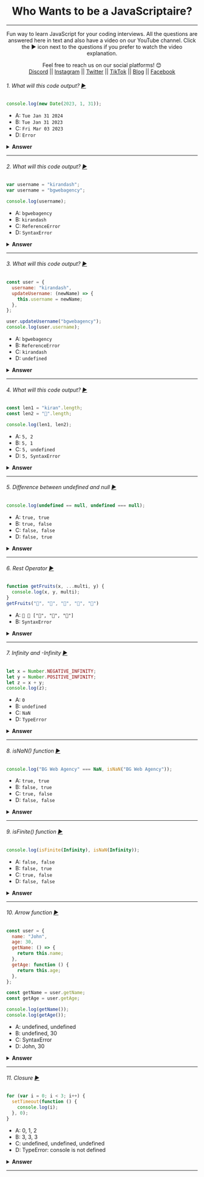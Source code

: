 <div align="center">
  
  <h1>Who Wants to be a JavaScriptaire?</h1>

---

Fun way to learn JavaScript for your coding interviews.
All the questions are answered here in text and also have a video on our YouTube channel.
Click the ▶️ icon next to the questions if you prefer to watch the video explanation.</span>

Feel free to reach us on our social platforms! 😊 <br />
<a href="https://discord.com/invite/62VR3MMCVm">Discord</a> || <a href="https://www.instagram.com/bgwebagency">Instagram</a> || <a href="https://www.twitter.com/kirankdash">Twitter</a> || <a href="https://www.tiktok.com/@bgwebagency">TikTok</a> || <a href="https://www.bgwebagency.in">Blog</a> || <a href="https://www.facebook.com/bgwebagency">Facebook</a>

</div>

###### 1. What will this code output? [▶️](https://www.youtube.com/shorts/Uysa8_Aa5Sg)

```javascript
console.log(new Date(2023, 1, 31));
```

- A: `Tue Jan 31 2024`
- B: `Tue Jan 31 2023`
- C: `Fri Mar 03 2023`
- D: `Error`

<details><summary><b>Answer</b></summary>
<p>

#### Answer: C

In JavaScript, while constructing dates using Date objects months are 0 based. Which means 0 is for January and 1 is for February.

So, in this case we are asking JavaScript to set a date of 2023 February 31st which does not exist.

But instead of throwing error JavaScript will overflow it to the next month which is March.

And since February in 2023 has only 28 days, the code will overflow by 3 days making the result to be 3rd March 2023.

</p>
</details>

---

###### 2. What will this code output? [▶️](https://www.youtube.com/shorts/s6khiRq6EoE)

```javascript
var username = "kirandash";
var username = "bgwebagency";

console.log(username);
```

- A: `bgwebagency`
- B: `kirandash`
- C: `ReferenceError`
- D: `SyntaxError`

<details><summary><b>Answer</b></summary>
<p>

#### Answer: A

We can declare the same variable multiple times using the `var` keyword. And the variable will hold the value which it was assigned in the end.

But we can not declare the same variable multiple times using `let` or `const`

</p>
</details>

---

###### 3. What will this code output? [▶️](https://www.youtube.com/shorts/l07LPzBQqTM)

```javascript
const user = {
  username: "kirandash",
  updateUsername: (newName) => {
    this.username = newName;
  },
};

user.updateUsername("bgwebagency");
console.log(user.username);
```

- A: `bgwebagency`
- B: `ReferenceError`
- C: `kirandash`
- D: `undefined`

<details><summary><b>Answer</b></summary>
<p>

#### Answer: C

Because the `updateUsername` function is not working properly and is failing to update the `username` of the `user`.

The `updateUsername` function in user `object` is an arrow function, and is not bound to the `user` object.

So, the `this` keyword inside updateUsername function is not referring to the `user` object, but refers to the global scope.

To fix this issue, we should change the arrow function to a normal function.

</p>
</details>

---

###### 4. What will this code output? [▶️](https://www.youtube.com/shorts/CL53e5FucAM)

```javascript
const len1 = "kiran".length;
const len2 = "👻".length;

console.log(len1, len2);
```

- A: `5, 2`
- B: `5, 1`
- C: `5, undefined`
- D: `5, SyntaxError`

<details><summary><b>Answer</b></summary>
<p>

#### Answer: A

In JavaScript, the string length property returns the number of bytes and not the number of characters like we expect.

An emoji is a unicode character which is encoded in two bytes. Therefore the answer is 2 for this question.

The string length for `kiran` returns `5` because in a string each character is 1 byte.

</p>
</details>

---

###### 5. Difference between undefined and null [▶️](https://www.youtube.com/shorts/tQwec4ELIg8)

```javascript
console.log(undefined == null, undefined === null);
```

- A: `true, true`
- B: `true, false`
- C: `false, false`
- D: `false, true`

<details><summary><b>Answer</b></summary>
<p>

#### Answer: B

First let me explain the difference between equal and strict equal operator.

The equal operator only checks if both the values are equal. The strict equal operator checks if both value and type are equal.

So in this code, the first statement `undefined == null` returns `true` since both `undefined` and `null` have the same value which is empty.

But the second statement `undefined === null` returns `false`. Since `typeof undefined` is `undefined`, whereas `typeof null` is an `object`.

You might be wondering, why `typeof null` is an `object` when `null` is basically a primitive data type. This basically is a mistake in JavaScript since the beginning.

Now, one more tip for you: when you want to set an empty value for a variable use `null` instead of `undefined`. Since `undefined` is mainly used to check if a variable has no value assigned to it.

</p>
</details>

---

###### 6. Rest Operator [▶️](https://www.youtube.com/shorts/7jLCMwhe2VA)

```javascript
function getFruits(x, ...multi, y) {
  console.log(x, y, multi);
}
getFruits("🍎", "🍌", "🍇", "🍊", "🍍")
```

- A: `🍎 🍍 ["🍌", "🍇", "🍊"]`
- B: `SyntaxError`

<details><summary><b>Answer</b></summary>
<p>

#### Answer: B

Rest operators were added as a part of ES6 feature.

It takes all the arguments passed to a function and puts it in an array.

If multiple arguments are passed to a function then rest operator must come at the end. That's why this code snippet will throw an error.

To fix this issue, please move the rest operator to the end and then it should work.

</p>
</details>

---

###### 7. Infinity and -Infinity [▶️](https://youtube.com/shorts/J3-ab21VMKA)

```javascript
let x = Number.NEGATIVE_INFINITY;
let y = Number.POSITIVE_INFINITY;
let z = x + y;
console.log(z);
```

- A: `0`
- B: `undefined`
- C: `NaN`
- D: `TypeError`

<details><summary><b>Answer</b></summary>
<p>

#### Answer: C

NEGATIVE_INFINITY and POSITIVE_INFINITY are properties of the Number object in JavaScript that represents the mathematical concept of negative infinity and positive infinity.

When you add Number.NEGATIVE_INFINITY and Number.POSITIVE_INFINITY, the result is NaN.

Adding a positive infinite value to a negative infinite value does not result in a meaningful numerical value.

So in this case, z will be NaN.

Note that the code will not throw a TypeError, as JavaScript is able to perform the addition operation between Number.NEGATIVE_INFINITY and Number.POSITIVE_INFINITY.

</p>
</details>

---

###### 8. isNaN() function [▶️](https://youtube.com/shorts/IyQ5Gr1jtQI)

```javascript
console.log("BG Web Agency" === NaN, isNaN("BG Web Agency"));
```

- A: `true, true`
- B: `false, true`
- C: `true, false`
- D: `false, false`

<details><summary><b>Answer</b></summary>
<p>

#### Answer: B

Using ` === NaN` to check if a value is a number will not work.

In JavaScript, `NaN` (Not a Number) is a special value that represents an invalid number.

NaN is not equal to anything, including itself, so the expression `"BG Web Agency" === NaN` will always return `false`.

To check if a value is a number in JavaScript, you can use the `isNaN()` function. This function returns `true` if the argument passed to it is `NaN`, or if it cannot be converted to a number.

</p>
</details>

---

###### 9. isFinite() function [▶️](https://youtube.com/shorts/8P0VB4DQFWw)

```javascript
console.log(isFinite(Infinity), isNaN(Infinity));
```

- A: `false, false`
- B: `false, true`
- C: `true, false`
- D: `false, false`

<details><summary><b>Answer</b></summary>
<p>

#### Answer: A

The `isFinite()` function is used to determine whether a given value is a finite number.

It returns false if the value is NaN, Infinity, or -Infinity, and true if the value is a finite number.

So, in this example `isFinite(Infinity)` will return false because Infinity is not a finite number.

On the other hand, the isNaN() function is used to determine whether a given value is not a number (NaN).

It returns true if the value is NaN, and false if the value is a number or any other data type.

So, in this example `isNaN(Infinity)` will also return false because Infinity is not NaN.

Therefore always use `isFinite` function instead of `isNaN` function when you want to validate if a number is finite

</p>
</details>

---

###### 10. Arrow function [▶️](https://youtube.com/shorts/P8zFS3w-wzw)

```javascript
const user = {
  name: "John",
  age: 30,
  getName: () => {
    return this.name;
  },
  getAge: function () {
    return this.age;
  },
};

const getName = user.getName;
const getAge = user.getAge;

console.log(getName());
console.log(getAge());
```

- A: undefined, undefined
- B: undefined, 30
- C: SyntaxError
- D: John, 30

<details><summary><b>Answer</b></summary>
<p>

#### Answer: A

The `getName` arrow function uses `this` keyword to refer to the object's name property, but because arrow functions have a lexical `this` binding, the value of `this` keyword inside the arrow function will be the global object which is `window` in a browser, or `global` in Node.js.

Since there is no name property on the `global` object, the function returns `undefined`.

The `getAge` function uses a regular function expression and correctly refers to the age property of the `user` object using `this` keyword.

But when `getAge` is assigned to the `getAge` variable, it loses the reference to the `user` object, so when the function is called using `getAge()`, this will refer to the global object again, and since there is no age property on the global object, the function returns undefined.

</p>
</details>

---

###### 11. Closure [▶️](https://youtube.com/shorts/PCc7icrQw8Y)

```javascript
for (var i = 0; i < 3; i++) {
  setTimeout(function () {
    console.log(i);
  }, 0);
}
```

- A: 0, 1, 2
- B: 3, 3, 3
- C: undefined, undefined, undefined
- D: TypeError: console is not defined

<details><summary><b>Answer</b></summary>
<p>

#### Answer: B

A closure is a function that retains access to variables in its outer scope, even after the outer function has returned.

In this example, the answer is B, because the setTimeout function is asynchronous and does not execute immediately.

By the time the callback function passed to setTimeout is executed, the loop has already completed and the i variable has a value of 3.

Therefore, each call to console.log(i) inside the callback function will print 3.

To solve this problem and print 0, 1, 2, we can use an IIFE (Immediately Invoked Function Expression) to create a new scope for each iteration of the loop.

This creates a new variable j inside each IIFE, with its own copy of the current value of i at that iteration of the loop.

When the callback function passed to setTimeout is executed, it has access to the j variable in its closure, which has the expected value of 0, 1, or 2 for each iteration of the loop.

</p>
</details>

---
